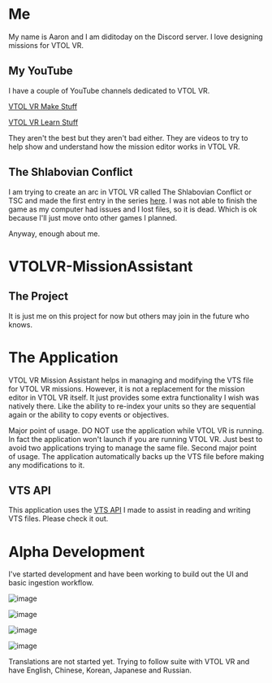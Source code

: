# Me
My name is Aaron and I am diditoday on the Discord server. I love designing missions for VTOL VR.

## My YouTube
I have a couple of YouTube channels dedicated to VTOL VR. 

[VTOL VR Make Stuff](https://www.youtube.com/playlist?list=PL6zz6YGMo8_QdAXaQzZOAAgu7B42P00rU)

[VTOL VR Learn Stuff](https://www.youtube.com/playlist?list=PL6zz6YGMo8_RTIzyZupO-wV9wDDusJRyS)

They aren't the best but they aren't bad either. They are videos to try to help show and understand how the mission editor works in VTOL VR.

## The Shlabovian Conflict
I am trying to create an arc in VTOL VR called The Shlabovian Conflict or TSC and made the first entry in the series [here](https://steamcommunity.com/sharedfiles/filedetails/?id=2366824583). I was not able to finish the game as my computer had issues and I lost files, so it is dead. Which is ok because I'll just move onto other games I planned. 

Anyway, enough about me.

# VTOLVR-MissionAssistant
## The Project
It is just me on this project for now but others may join in the future who knows. 

# The Application
VTOL VR Mission Assistant helps in managing and modifying the VTS file for VTOL VR missions. However, it is not a replacement for the mission editor in VTOL VR itself. It just provides some extra functionality I wish was natively there. Like the ability to re-index your units so they are sequential again or the ability to copy events or objectives.

Major point of usage. DO NOT use the application while VTOL VR is running. In fact the application won't launch if you are running VTOL VR. Just best to avoid two applications trying to manage the same file. Second major point of usage. The application automatically backs up the VTS file before making any modifications to it.

## VTS API
This application uses the [VTS API](https://github.com/AaronAmberman/VTS.Data) I made to assist in reading and writing VTS files. Please check it out.

# Alpha Development
I've started development and have been working to build out the UI and basic ingestion workflow.

![image](https://user-images.githubusercontent.com/23512394/220999012-76e4cb00-7069-479e-82dc-cdb19e563b83.png)

![image](https://user-images.githubusercontent.com/23512394/220999120-f01e7317-3515-40af-b5e4-fe0ebff0cfbb.png)

![image](https://user-images.githubusercontent.com/23512394/220999214-5bd13174-6d1d-4d8b-9121-c58defc3633a.png)

![image](https://user-images.githubusercontent.com/23512394/220999419-2b8f336a-a097-425c-9429-e4fa79b32510.png)

Translations are not started yet. Trying to follow suite with VTOL VR and have English, Chinese, Korean, Japanese and Russian.
